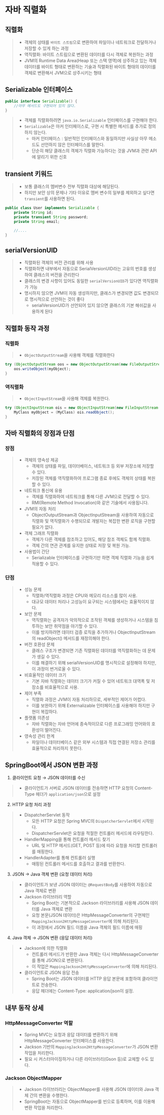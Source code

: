 # 자바 직렬화
## 직렬화
> - 객체의 상태를 `바이트 스트림`으로 변환하여 파일이나 네트워크로 전달하거나 저장할 수 있게 하는 과정
> - 역직렬화: 바이트 스트림으로 변환된 데이터를 다시 객체로 복원하는 과정
> - JVM의 Runtime Data Area(Heap 또는 스택 영역)에 상주하고 있는 객체 데이터를 바이트 형태로 변환하는 기술과 직렬화된 바이트 형태의 데이터를 객체로 변환해서 JVM으로 상주시키는 형태

## Serializable 인터페이스
```java
public interface Serializable() {
    //아무 메서드도 구현되어 있지 않다.
}
```
> - 객체를 직렬화하려면 `java.io.Serializable` 인터페이스를 구현해야 한다.
> - `Serializable`은 마커 인터페이스로, 구현 시 특별한 메서드를 추가로 정의하지 않는다.
>   - 마커 인터페이스 : 일반적인 인터페이스와 동일하지만 사실상 아무 메소드도 선언하지 않은 인터페이스를 말한다.
>   - 단순히 해당 클래스의 객체가 직렬화 가능하다는 것을 JVM과 관련 API에 알리기 위한 신호

## transient 키워드
> - 보통 클래스의 멤버변수 전부 직렬화 대상에 해당된다.
> - 하지만 보안 상의 문제나 기타 이유로 멤버 변수의 일부를 제외하고 싶다면 `transient`를 사용하면 된다.
```java
public class User implements Serializable {
    private String id;
    private transient String password;
    private String email;

    //....
}
```

## serialVersionUID
> - 직렬화된 객체의 버전 관리를 위해 사용
> - 직렬화하면 내부에서 자동으로 SerialVersionUID라는 고유의 번호를 생성하여 클래스의 버전을 관리한다
> - 클래스의 변경 사항이 있어도 동일한 `serialVersionUID`가 있다면 역직렬화가 가능
> - 명시하지 않으면 JVM이 자동 생성하지만, 클래스가 변경되면 값도 변경되므로 명시적으로 선언하는 것이 좋다
>   - serialVersionUID가 선언되어 있지 않으면 클래스의 기본 해쉬값을 사용하게 된다

## 직렬화 동작 과정
### 직렬화
> - `ObjectOutputStream`을 사용해 객체를 직렬화한다
```java
try (ObjectOutputStream oos = new ObjectOutputStream(new FileOutputStream("data.obj"))) {
    oos.writeObject(myObject);
}
```

### 역직렬화
> - `ObjectInputStream`을 사용해 객체를 복원한다.
```java
try (ObjectInputStream ois = new ObjectInputStream(new FileInputStream("data.obj"))) {
    MyClass myObject = (MyClass) ois.readObject();
}
```

## 자바 직렬화의 장점과 단점
### 장점
> - 객체의 영속성 제공
>   - 객체의 상태를 파일, 데이터베이스, 네트워크 등 외부 저장소에 저장할 수 있다.
>   - 저장된 객체를 역직렬화하여 프로그램 종료 후에도 객체의 상태를 복원할 수 있다.
> - 네트워크 통신에 유용
>   - 객체를 직렬화하여 네트워크를 통해 다른 JVM으로 전달할 수 있다.
>   - RMI(Remote Method Invocation)와 같은 기술에서 사용됩니다.
> - JVM의 자동 처리
>   - ObjectOutputStream과 ObjectInputStream을 사용하여 자동으로 직렬화 및 역직렬화가 수행되므로 개발자는 복잡한 변환 로직을 구현할 필요가 없다.
> - 객체 그래프 직렬화
>   - 객체가 다른 객체를 참조하고 있어도, 해당 참조 객체도 함께 직렬화.
>   - 객체 간의 연관 관계를 유지한 상태로 저장 및 복원 가능.
> - 사용법이 간단
>   - Serializable 인터페이스를 구현하기만 하면 객체 직렬화 기능을 쉽게 적용할 수 있다.

### 단점
> - 성능 문제
>   - 직렬화/역직렬화 과정은 CPU와 메모리 리소스를 많이 사용.
>   - 대규모 데이터 처리나 고성능이 요구되는 시스템에서는 효율적이지 않다.
> - 보안 문제
>   - 역직렬화는 공격자가 악의적으로 조작된 객체를 생성하거나 시스템을 침투하는 보안 취약점을 야기할 수 있다.
>   - 이를 방지하려면 데이터 검증 로직을 추가하거나 ObjectInputStream의 readObject() 메서드를 재정의해야 한다.
> - 버전 호환성 문제
>   - 클래스 구조가 변경되면 기존 직렬화된 데이터를 역직렬화하는 데 문제가 생길 수 있다.
>   - 이를 해결하기 위해 serialVersionUID를 명시적으로 설정해야 하지만, 이 과정이 번거로울 수 있다.
> - 비효율적인 데이터 크기
>   - 기본 자바 직렬화는 데이터 크기가 커질 수 있어 네트워크 대역폭 및 저장소를 비효율적으로 사용.
> - 제어 부족
>   - 직렬화 과정은 JVM이 자동 처리하므로, 세부적인 제어가 어렵다.
>   - 이를 보완하기 위해 Externalizable 인터페이스를 사용해야 하지만 구현이 복잡하다.
> - 플랫폼 의존성
>   - 자바 직렬화는 자바 언어에 종속적이므로 다른 프로그래밍 언어와의 호환성이 떨어진다.
> - 영속성 관리 한계
>   - 파일이나 데이터베이스 같은 외부 시스템과 직접 연결된 저장소 관리를 효율적으로 처리하지 못한다.


## SpringBoot에서 JSON 변환 과정
1. 클라이언트 요청 → JSON 데이터를 수신
> - 클라이언트가 서버로 JSON 데이터를 전송하면 HTTP 요청의 Content-Type 헤더가 `application/json`으로 설정
2. HTTP 요청 처리 과정
> - DispatcherServlet 동작
>   - 모든 HTTP 요청은 Spring MVC의 `DispatcherServlet`에서 시작된다.
>   - DispatcherServlet은 요청을 적절한 컨트롤러 메서드에 라우팅한다.
> - HandlerMapping을 통해 컨트롤러 메서드 찾기
>   - URL 및 HTTP 메서드(GET, POST 등)에 따라 요청을 처리할 컨트롤러를 매핑한다.
> - HandlerAdapter를 통해 컨트롤러 실행
>   - 매핑된 컨트롤러 메서드를 호출하고 결과를 반환한다.
3. JSON → Java 객체 변환 (요청 데이터 처리)
> - 클라이언트가 보낸 JSON 데이터는 `@RequestBody`를 사용하여 자동으로 Java 객체로 변환
> - Jackson 라이브러리 역할
>   - Spring Boot는 기본적으로 Jackson 라이브러리를 사용해 JSON 데이터를 Java 객체로 변환
>   - 요청 본문(JSON 데이터)은 HttpMessageConverter의 구현체인 `MappingJackson2HttpMessageConverter`에 의해 처리된다.
>   - 이 과정에서 JSON 필드 이름을 Java 객체의 필드 이름에 매핑
4. Java 객체 → JSON 변환 (응답 데이터 처리)
> - Jackson에 의한 직렬화
>   - 컨트롤러 메서드가 반환한 Java 객체는 다시 HttpMessageConverter를 통해 JSON으로 변환된다.
>   - 이 작업은 `MappingJackson2HttpMessageConverter`에 의해 처리된다.
> - 클라이언트로 JSON 응답 전송
>   - Spring Boot는 JSON 데이터를 HTTP 응답 본문에 포함하여 클라이언트로 전송한다.
>   - 응답 헤더에는 Content-Type: application/json이 설정.

## 내부 동작 상세
### HttpMessageConverter 역할
> - Spring MVC는 요청과 응답 데이터를 변환하기 위해 HttpMessageConverter 인터페이스를 사용한다.
> - Jackson 기반의 `MappingJackson2HttpMessageConverter`가 JSON 변환 작업을 처리한다.
> - 필요 시 커스터마이징하거나 다른 라이브러리(Gson 등)로 교체할 수도 있다.

### Jackson ObjectMapper
> - Jackson 라이브러리는 ObjectMapper를 사용해 JSON 데이터와 Java 객체 간의 변환을 수행한다.
> - SpringBoot는 자동으로 ObjectMapper를 빈으로 등록하며, 이를 이용해 변환 작업을 처리한다.

